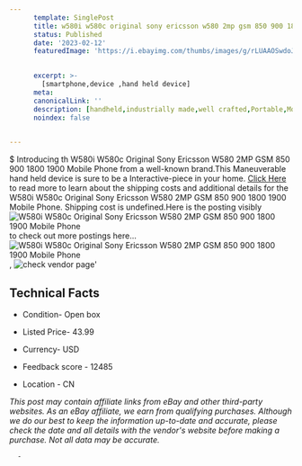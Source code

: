 ```yaml
---
      template: SinglePost
      title: w580i w580c original sony ericsson w580 2mp gsm 850 900 1800 1900 mobile phone
      status: Published
      date: '2023-02-12'
      featuredImage: 'https://i.ebayimg.com/thumbs/images/g/rLUAAOSwdoJbMeYc/s-l225.jpg'
       

      excerpt: >-
        [smartphone,device ,hand held device]
      meta:
      canonicalLink: ''
      description: [handheld,industrially made,well crafted,Portable,Mobile,Compact,Convenient,Lightweight,Maneuverable,Man-portable,Miniature,Carriable,Hand-held,Light,Holdable,Transportable,Mobile device,Pocket-sized,On-the-go,Wireless,Cordless,Compact size,Convenient size, smartphone,device ,hand held device]
      noindex: false
      

---
```

$
      Introducing th W580i W580c Original Sony Ericsson W580 2MP GSM 850 900 1800 1900 Mobile Phone from a well-known brand.This Maneuverable hand held device is sure to be a Interactive-piece in your home. [Click Here](https://www.ebay.com/itm/164790109019?hash=item265e41835b%3Ag%3ArLUAAOSwdoJbMeYc&mkevt=1&mkcid=1&mkrid=711-53200-19255-0&campid=%253CePNCampaignId%253E&customid=%253CreferenceId%253E&toolid=10049) to read more to learn about the shipping costs and additional details for the W580i W580c Original Sony Ericsson W580 2MP GSM 850 900 1800 1900 Mobile Phone. Shipping cost is undefined.Here is the posting visibly ![W580i W580c Original Sony Ericsson W580 2MP GSM 850 900 1800 1900 Mobile Phone](https://i.ebayimg.com/thumbs/images/g/rLUAAOSwdoJbMeYc/s-l225.jpg) to check out more postings here... ![W580i W580c Original Sony Ericsson W580 2MP GSM 850 900 1800 1900 Mobile Phone](https://i.ebayimg.com/images/g/rLUAAOSwdoJbMeYc/s-l960.jpg), ![check vendor page](https://origin-galleryplus.ebayimg.com/ws/web/164790109019_2_0_1/225x225.jpg,https://origin-galleryplus.ebayimg.com/ws/web/164790109019_3_0_1/225x225.jpg,https://origin-galleryplus.ebayimg.com/ws/web/164790109019_4_0_1/225x225.jpg,https://origin-galleryplus.ebayimg.com/ws/web/164790109019_5_0_1/225x225.jpg)'

      

 ## Technical Facts 



     
      

 - Condition- Open box 


      

 - Listed Price- 43.99 


      

 - Currency- USD 


      

 - Feedback score - 12485 


      

 - Location - CN 


      
      

 *_This post may contain affiliate links from eBay and other third-party websites. As an eBay affiliate, we earn from qualifying purchases. Although we do our best to keep the information up-to-date and accurate, please check the date and all details with the vendor's website before making a purchase. Not all data may be accurate._*




      -
